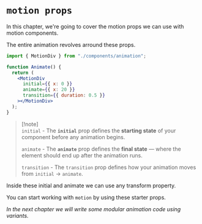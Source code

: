 # `motion props`

In this chapter, we're going to cover the motion props we can use with motion components.

The entire animation revolves arround these props.

```jsx
import { MotionDiv } from "./components/animation";

function Animate() {
  return (
    <MotionDiv
      initial={{ x: 0 }}
      animate={{ x: 20 }}
      transition={{ duration: 0.5 }}
    ></MotionDiv>
  );
}
```

> [!note]\
> `initial` - The **`initial`** prop defines the **starting state** of your component before any animation begins.
>
> `animate` - The **`animate`** prop defines the **final state** — where the element should end up after the animation runs.
>
> `transition` - The `transition` prop defines how your animation moves from `initial` → `animate`.

Inside these initial and animate we can use any transform property.

You can start working with `motion` by using these starter props.

_In the next chapter we will write some modular animation code using variants._
